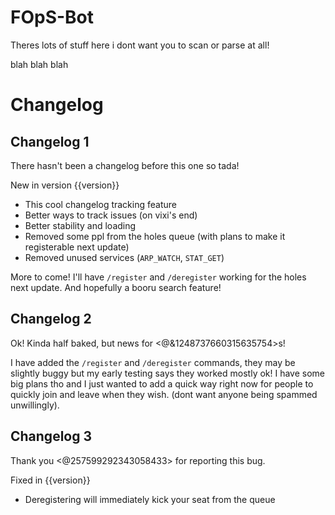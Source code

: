 # FOpS-Bot

Theres lots of stuff here i dont want you to scan or parse at all!

blah blah blah


# Changelog

## Changelog 1

There hasn't been a changelog before this one so tada!

New in version {{version}}
- This cool changelog tracking feature
- Better ways to track issues (on vixi's end)
- Better stability and loading
- Removed some ppl from the holes queue (with plans to make it registerable next update)
- Removed unused services (`ARP_WATCH`, `STAT_GET`)

More to come! I'll have `/register` and `/deregister` working for the holes next update. And hopefully a booru search feature!

## Changelog 2

Ok! Kinda half baked, but news for <@&1248737660315635754>s!

I have added the `/register` and `/deregister` commands, they may be slightly buggy but my early testing says they worked mostly ok! I have some big plans tho and I just wanted to add a quick way right now for people to quickly join and leave when they wish. (dont want anyone being spammed unwillingly).


## Changelog 3

Thank you <@257599292343058433> for reporting this bug.

Fixed in {{version}}
- Deregistering will immediately kick your seat from the queue
